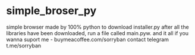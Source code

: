 # simple_broser_py
simple browser made by 100% python
to download installer.py after all the libraries have been downloaded, run a file called main.pyw.
and it all if you wanna suport me - buymeacoffee.com/sorryban
contact telegram t.me/sorryban
